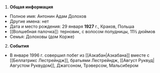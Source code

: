1. **Общая информация**
 - Полное имя: Антонин Адам Долохов
 - Другие имена: нет
 - Дата и место рождения: 29 января **1927** г., Краков, Польша
 - [[Волшебная палочка]]: терновик, с волосом полудницы, 11½ дюймов
 - Семья: Долоховы (дом Корже)

2. **События**
 - В январе 1996 г. совершил побег из [[Азкабан|Азкабана]] вместе с [[Беллатрикс Лестрейндж]], братьями Лестрейндж, [[Август Руквуд|Августом Руквудом]], Джагсоном, Трэверсом, Мальсибером